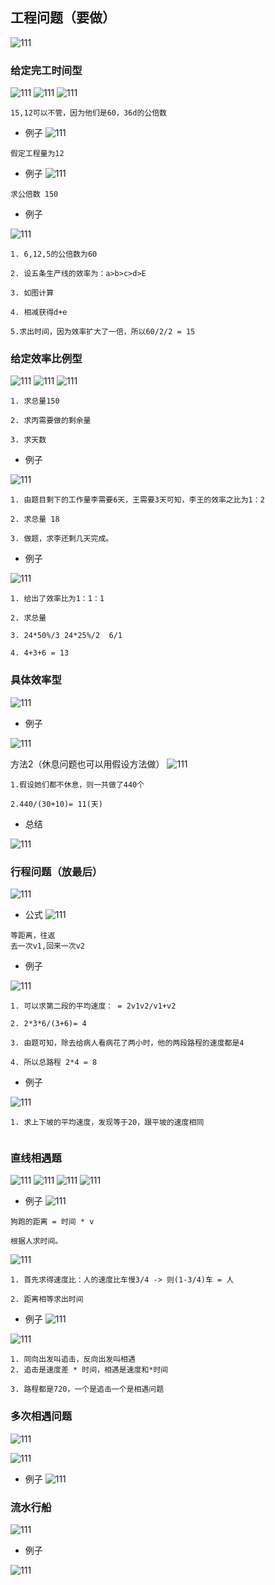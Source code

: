 ## 工程问题（要做）

![111](../images4/171.png)

### 给定完工时间型

![111](../images4/172.png)
![111](../images4/173.png)
![111](../images4/174.png)

```
15,12可以不管，因为他们是60，36d的公倍数
```

- 例子
![111](../images4/175.png)

```
假定工程量为12
```

- 例子
![111](../images4/176.png)


```
求公倍数 150
```

- 例子

![111](../images4/177.png)

```
1. 6,12,5的公倍数为60

2. 设五条生产线的效率为：a>b>c>d>E

3. 如图计算

4. 相减获得d+e

5.求出时间，因为效率扩大了一倍，所以60/2/2 = 15

```

### 给定效率比例型

![111](../images4/178.png)
![111](../images4/179.png)
![111](../images4/180.png)

```
1. 求总量150

2. 求丙需要做的剩余量

3. 求天数

```

- 例子

![111](../images4/181.png)

```
1. 由题目剩下的工作量李需要6天，王需要3天可知，李王的效率之比为1：2

2. 求总量 18

3. 做题，求李还剩几天完成。
```

- 例子

![111](../images4/182.png)

```
1. 给出了效率比为1：1：1

2. 求总量

3. 24*50%/3 24*25%/2  6/1

4. 4+3+6 = 13
```

### 具体效率型

![111](../images4/183.png)

- 例子

![111](../images4/184.png)

方法2（休息问题也可以用假设方法做）
![111](../images4/185.png)

```
1.假设她们都不休息，则一共做了440个 

2.440/(30+10)= 11(天)

```

- 总结

![111](../images4/186.png)


### 行程问题（放最后）

![111](../images4/187.png)

- 公式
![111](../images4/188.png)
```
等距离，往返
去一次v1,回来一次v2
```

- 例子

![111](../images4/189.png)

```
1. 可以求第二段的平均速度： = 2v1v2/v1+v2

2. 2*3*6/(3+6)= 4

3. 由题可知，除去给病人看病花了两小时，他的两段路程的速度都是4

4. 所以总路程 2*4 = 8
```

- 例子

![111](../images4/190.png)

```
1. 求上下坡的平均速度，发现等于20，跟平坡的速度相同


```

### 直线相遇题

![111](../images4/191.png)
![111](../images4/192.png)
![111](../images4/193.png)
![111](../images4/194.png)

- 例子
![111](../images4/195.png)

```
狗跑的距离 = 时间 * v

根据人求时间。
```
![111](../images4/196.png)

```
1. 首先求得速度比：人的速度比车慢3/4 -> 则(1-3/4)车 = 人

2. 距离相等求出时间

```

- 例子
![111](../images4/197.png)

![111](../images4/198.png)
```
1. 同向出发叫追击，反向出发叫相遇
2. 追击是速度差 * 时间，相遇是速度和*时间

3. 路程都是720，一个是追击一个是相遇问题
```

### 多次相遇问题

![111](../images4/199.png)

![111](../images4/200.png)

- 例子
![111](../images4/201.png)

### 流水行船

![111](../images4/202.png)

- 例子

![111](../images4/203.png)